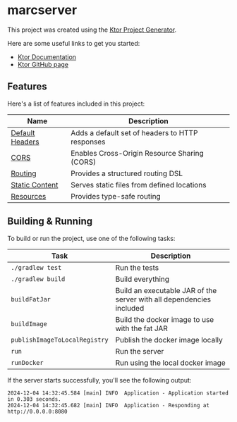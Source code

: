 # marcserver

This project was created using the [Ktor Project Generator](https://start.ktor.io).

Here are some useful links to get you started:

- [Ktor Documentation](https://ktor.io/docs/home.html)
- [Ktor GitHub page](https://github.com/ktorio/ktor)

## Features

Here's a list of features included in this project:

| Name                                                       | Description                                     |
| ------------------------------------------------------------|------------------------------------------------- |
| [Default Headers](https://start.ktor.io/p/default-headers) | Adds a default set of headers to HTTP responses |
| [CORS](https://start.ktor.io/p/cors)                       | Enables Cross-Origin Resource Sharing (CORS)    |
| [Routing](https://start.ktor.io/p/routing)                 | Provides a structured routing DSL               |
| [Static Content](https://start.ktor.io/p/static-content)   | Serves static files from defined locations      |
| [Resources](https://start.ktor.io/p/resources)             | Provides type-safe routing                      |

## Building & Running

To build or run the project, use one of the following tasks:

| Task                          | Description                                                          |
| -------------------------------|---------------------------------------------------------------------- |
| `./gradlew test`              | Run the tests                                                        |
| `./gradlew build`             | Build everything                                                     |
| `buildFatJar`                 | Build an executable JAR of the server with all dependencies included |
| `buildImage`                  | Build the docker image to use with the fat JAR                       |
| `publishImageToLocalRegistry` | Publish the docker image locally                                     |
| `run`                         | Run the server                                                       |
| `runDocker`                   | Run using the local docker image                                     |

If the server starts successfully, you'll see the following output:

```
2024-12-04 14:32:45.584 [main] INFO  Application - Application started in 0.303 seconds.
2024-12-04 14:32:45.682 [main] INFO  Application - Responding at http://0.0.0.0:8080
```

